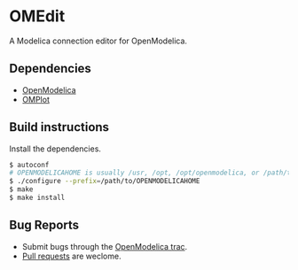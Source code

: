 # OMEdit
A Modelica connection editor for OpenModelica.

## Dependencies

- [OpenModelica](https://openmodelica.org)
- [OMPlot](../../../OMPlot)

## Build instructions

Install the dependencies.

```bash
$ autoconf
# OPENMODELICAHOME is usually /usr, /opt, /opt/openmodelica, or /path/to/svn/OpenModelica/build
$ ./configure --prefix=/path/to/OPENMODELICAHOME
$ make
$ make install
```

## Bug Reports

- Submit bugs through the [OpenModelica trac](https://trac.openmodelica.org/OpenModelica/newticket).
- [Pull requests](../../pulls) are weclome.
